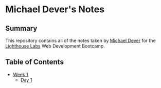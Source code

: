 # Michael Dever's Notes

## Summary

This repository contains all of the notes taken by [Michael Dever](https://github.com/mdever93) for the [Lighthouse Labs](https://www.lighthouselabs.ca) Web Development Bootcamp.

## Table of Contents

* [Week 1](/week_1)
  * [Day 1](/week_1/day_1)